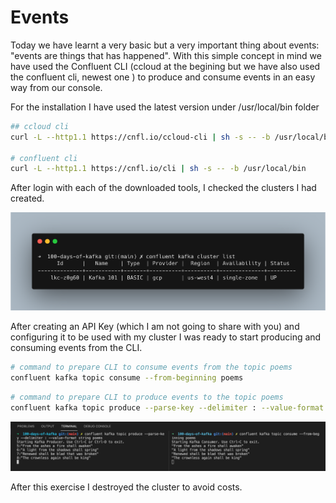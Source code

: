 # Events
Today we have learnt a very basic but a very important thing about events: "events are things that has happened".
With this simple concept in mind we have used the Confluent CLI (ccloud at the begining but we have also used the confluent cli, newest one ) to produce and consume events in an easy way from our console.

For the installation I have used the latest version under /usr/local/bin folder

```bash
## ccloud cli
curl -L --http1.1 https://cnfl.io/ccloud-cli | sh -s -- -b /usr/local/bin

# confluent cli
curl -L --http1.1 https://cnfl.io/cli | sh -s -- -b /usr/local/bin 
```

After login with each of the downloaded tools, I checked the clusters I had created.

![Topic description](/assets/images/day2/clusters.png)

After creating an API Key (which I am not going to share with you) and configuring it to be used with my cluster I was ready to start producing and consuming events from the CLI.

```bash
# command to prepare CLI to consume events from the topic poems
confluent kafka topic consume --from-beginning poems
```

```bash
# command to prepare CLI to produce events to the topic poems
confluent kafka topic produce --parse-key --delimiter : --value-format string poems
```

![Producer consumer](/assets/images/day2/producer-consumer.png)

After this exercise I destroyed the cluster to avoid costs.